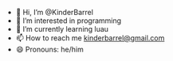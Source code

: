 - 👋 Hi, I’m @KinderBarrel
- 👀 I’m interested in programming
- 🌱 I’m currently learning luau
- 📫 How to reach me kinderbarrel@gmail.com
- 😄 Pronouns: he/him

<!---
KinderBarrel/KinderBarrel is a ✨ special ✨ repository because its `README.md` (this file) appears on your GitHub profile.
You can click the Preview link to take a look at your changes.
--->
